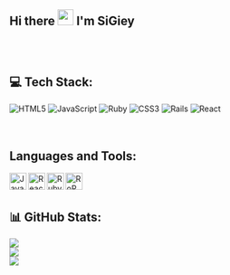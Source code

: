 



## Hi there <img src="https://media.giphy.com/media/hvRJCLFzcasrR4ia7z/giphy.gif" width="28"> I'm SiGiey





<br/><br/> 

## 💻 Tech Stack:

![HTML5](https://img.shields.io/badge/HTML5-%23E34F26.svg?style=flat&logo=html5&logoColor=white) ![JavaScript](https://img.shields.io/badge/JavaScript-%23323330.svg?style=flat&logo=javascript&logoColor=%23F7DF1E) ![Ruby](https://img.shields.io/badge/Ruby-%23CC342D.svg?style=flat&logo=ruby&logoColor=white) ![CSS3](https://img.shields.io/badge/CSS3-%231572B6.svg?style=flat&logo=css3&logoColor=white) ![Rails](https://img.shields.io/badge/Rails-%23CC0000.svg?style=flat&logo=ruby-on-rails&logoColor=white) ![React](https://img.shields.io/badge/React-%2320232a.svg?style=flat&logo=react&logoColor=%2361DAFB) 	
<br/><br/> 


## Languages and Tools:

[<img align="left" alt="JavaScript" width="30px" src="https://img.icons8.com/color/344/javascript--v1.png" />][JavaScript]
[<img align="left" alt="React" width="30px" src="https://img.icons8.com/bubbles/344/react.png" />][React]
[<img align="left" alt="Ruby" width="30px" src="https://img.icons8.com/fluency/344/ruby-programming-language.png" />][Ruby]
[<img align="left" alt="RoR" width="30px" src="https://download.logo.wine/logo/Ruby_on_Rails/Ruby_on_Rails-Logo.wine.png" />][RoR]

<br/><br/> 

## 📊 GitHub Stats:

![](https://github-readme-stats.vercel.app/api?username=ndush&theme=react&hide_border=false&include_all_commits=false&count_private=true)<br/>
![](https://github-readme-streak-stats.herokuapp.com/?user=ndush&theme=react&hide_border=false)<br/>
![](https://github-readme-stats.vercel.app/api/top-langs/?username=ndush&theme=react&hide_border=false&include_all_commits=false&count_private=true&layout=compact)

<br/><br/> 


[Github]: https://github.com/
[React]: https://reactjs.org/
[Ruby]: https://www.ruby-lang.org/en/
[RoR]: https://rubyonrails.org/
[JavaScript]: https://www.javascript.com/




